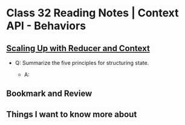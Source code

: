# Class 32 Reading Notes | Context API - Behaviors

## [Scaling Up with Reducer and Context](https://react.dev/learn/scaling-up-with-reducer-and-context)

- Q: Summarize the five principles for structuring state.

  - A:

## Bookmark and Review

## Things I want to know more about
